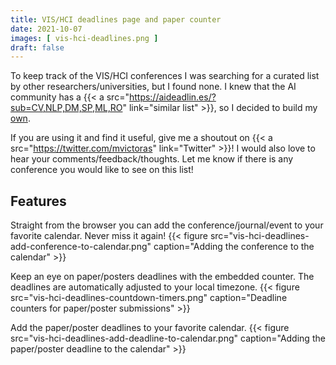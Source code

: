 ```yaml
---
title: VIS/HCI deadlines page and paper counter
date: 2021-10-07
images: [ vis-hci-deadlines.png ]
draft: false
---
```


To keep track of the VIS/HCI conferences I was searching for a curated list by other researchers/universities, but I found none. I knew that the AI community has a {{< a src="https://aideadlin.es/?sub=CV,NLP,DM,SP,ML,RO" link="similar list" >}}, so I decided to build my [own](/vis-deadlines).

If you are using it and find it useful, give me a shoutout on {{< a src="https://twitter.com/mvictoras" link="Twitter" >}}! I would also love to hear your comments/feedback/thoughts. Let me know if there is any conference you would like to see on this list!

## Features
Straight from the browser you can add the conference/journal/event to your favorite calendar. Never miss it again!
{{< figure src="vis-hci-deadlines-add-conference-to-calendar.png" caption="Adding the conference to the calendar" >}}

Keep an eye on paper/posters deadlines with the embedded counter. The deadlines are automatically adjusted to your local timezone. 
{{< figure src="vis-hci-deadlines-countdown-timers.png" caption="Deadline counters for paper/poster submissions" >}}

Add the paper/poster deadlines to your favorite calendar. 
{{< figure src="vis-hci-deadlines-add-deadline-to-calendar.png" caption="Adding the paper/poster deadline to the calendar" >}}

